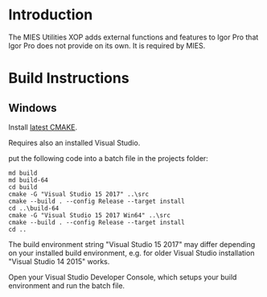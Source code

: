 # Introduction #

The MIES Utilities XOP adds external functions and features to Igor Pro that Igor Pro does not provide on its own. It is required by MIES.

# Build Instructions #

## Windows ##

Install [latest CMAKE](https://cmake.org/download/#latest).

Requires also an installed Visual Studio.

put the following code into a batch file in the projects folder:

    md build
    md build-64
    cd build
    cmake -G "Visual Studio 15 2017" ..\src
    cmake --build . --config Release --target install
    cd ..\build-64
    cmake -G "Visual Studio 15 2017 Win64" ..\src
    cmake --build . --config Release --target install
    cd ..

The build environment string "Visual Studio 15 2017" may differ depending on your installed build environment, e.g. for older Visual Studio installation "Visual Studio 14 2015" works.

Open your Visual Studio Developer Console, which setups your build environment and run the batch file.
